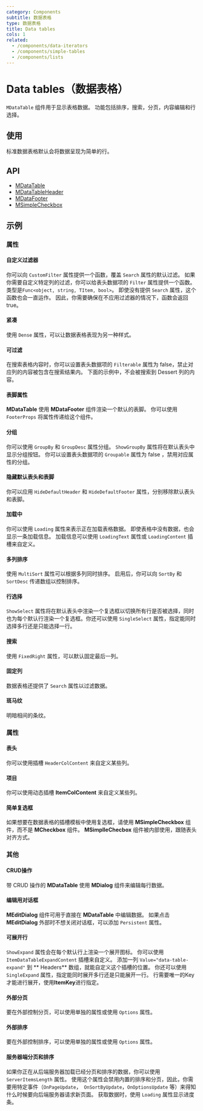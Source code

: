 ```yaml
---
category: Components
subtitle: 数据表格
type: 数据表格
title: Data tables
cols: 1
related:
  - /components/data-iterators
  - /components/simple-tables
  - /components/lists
---
```


# Data tables（数据表格）

`MDataTable` 组件用于显示表格数据。 功能包括排序，搜索，分页，内容编辑和行选择。

## 使用

标准数据表格默认会将数据呈现为简单的行。

<data-tables-usage></data-tables-usage>

## API

- [MDataTable](/api/MDataTable)
- [MDataTableHeader](/api/MDataTableHeader)
- [MDataFooter](/api/MDataFooter)
- [MSimpleCheckbox](/api/MSimpleCheckbox)

## 示例

### 属性

#### 自定义过滤器

你可以向 `CustomFilter` 属性提供一个函数，覆盖 `Search` 属性的默认过滤。 如果你需要自定义特定列的过滤，你可以给表头数据项的 `Filter` 属性提供一个函数。
类型是`Func<object, string, TItem, bool>`。 即使没有提供 `Search` 属性，这个函数也会一直运作。 因此，你需要确保在不应用过滤器的情况下，函数会返回 true。

<example file="" />

#### 紧凑

使用 `Dense` 属性，可以让数据表格表现为另一种样式。

<example file="" />

#### 可过滤

在搜索表格内容时，你可以设置表头数据项的 `Filterable` 属性为 false，禁止对应列的内容被包含在搜索结果内。 下面的示例中，不会被搜索到 Dessert 列的内容。

<example file="" />

#### 表脚属性

**MDataTable** 使用 **MDataFooter** 组件渲染一个默认的表脚。 你可以使用 `FooterProps` 将属性传递给这个组件。

<example file="" />

#### 分组

你可以使用 `GroupBy` 和 `GroupDesc` 属性分组。 `ShowGroupBy` 属性将在默认表头中显示分组按钮。 你可以设置表头数据项的 `Groupable` 属性为 false ，禁用对应属性的分组。

<example file="" />

#### 隐藏默认表头和表脚

你可以应用 `HideDefaultHeader` 和 `HideDefaultFooter` 属性，分别移除默认表头和表脚。

<example file="" />

#### 加载中

你可以使用 `Loading` 属性来表示正在加载表格数据。 即使表格中没有数据，也会显示一条加载信息。 加载信息可以使用 `LoadingText` 属性或 `LoadingContent` 插槽来自定义。

<example file="" />

#### 多列排序

使用 `MultiSort` 属性可以根据多列同时排序。 启用后，你可以向 `SortBy` 和 `SortDesc` 传递数组以控制排序。

<example file="" />

#### 行选择

`ShowSelect` 属性将在默认表头中渲染一个复选框以切换所有行是否被选择，同时也为每个默认行渲染一个复选框。你还可以使用 `SingleSelect` 属性，指定能同时选择多行还是只能选择一行。

<example file="" />

#### 搜索

使用 `FixedRight` 属性，可以默认固定最后一列。

<example file="" />

#### 固定列

数据表格还提供了 `Search` 属性以过滤数据。

<example file="" />

#### 斑马纹

明暗相间的条纹。

<example file="" />

### 属性

#### 表头

你可以使用插槽 `HeaderColContent` 来自定义某些列。

<example file="" />

#### 项目

你可以使用动态插槽 **ItemColContent** 来自定义某些列。

<example file="" />

#### 简单复选框

如果想要在数据表格的插槽模板中使用复选框，请使用 **MSimpleCheckbox** 组件，而不是 **MCheckbox** 组件。 **MSimplleChecbox** 组件被内部使用，跟随表头对齐方式。

<example file="" />

### 其他

#### CRUD操作

带 CRUD 操作的 **MDataTable** 使用 **MDialog** 组件来编辑每行数据。

<example file="" />

#### 编辑用对话框

**MEditDialog** 组件可用于直接在 **MDataTable** 中编辑数据。 如果点击 **MEditDialog** 外部时不想关闭对话框，可以添加 `Persistent` 属性。

<example file="" />

#### 可展开行

`ShowExpand` 属性会在每个默认行上渲染一个展开图标。 你可以使用 `ItemDataTableExpandContent` 插槽来自定义。 添加一列 `Value="data-table-expand"` 到 **
Headers**
数组，就能自定义这个插槽的位置。 你还可以使用 `SingleExpand` 属性，指定能同时展开多行还是只能展开一行。 行需要唯一的Key才能进行展开，使用**ItemKey**进行指定。

<example file="" />

#### 外部分页

要在外部控制分页，可以使用单独的属性或使用 `Options` 属性。

<example file="" />

#### 外部排序

要在外部控制排序，可以使用单独的属性或使用 `Options` 属性。

<example file="" />

#### 服务器端分页和排序

如果你正在从后端服务器加载已经分页和排序的数据，你可以使用 `ServerItemsLength` 属性。 使用这个属性会禁用内置的排序和分页，因此，你需要用特定事件（`OnPageUpdate`，`
OnSortByUpdate`，`OnOptionsUpdate` 等）来得知什么时候要向后端服务器请求新页面。 获取数据时，使用 `Loading` 属性显示进度条。

<example file="" />